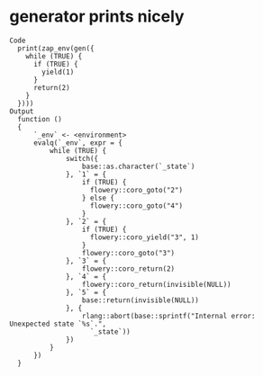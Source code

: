 # generator prints nicely

    Code
      print(zap_env(gen({
        while (TRUE) {
          if (TRUE) {
            yield(1)
          }
          return(2)
        }
      })))
    Output
      function () 
      {
          `_env` <- <environment>
          evalq(`_env`, expr = {
              while (TRUE) {
                  switch({
                      base::as.character(`_state`)
                  }, `1` = {
                      if (TRUE) {
                        flowery::coro_goto("2")
                      } else {
                        flowery::coro_goto("4")
                      }
                  }, `2` = {
                      if (TRUE) {
                        flowery::coro_yield("3", 1)
                      }
                      flowery::coro_goto("3")
                  }, `3` = {
                      flowery::coro_return(2)
                  }, `4` = {
                      flowery::coro_return(invisible(NULL))
                  }, `5` = {
                      base::return(invisible(NULL))
                  }, {
                      rlang::abort(base::sprintf("Internal error: Unexpected state `%s`.", 
                        `_state`))
                  })
              }
          })
      }

